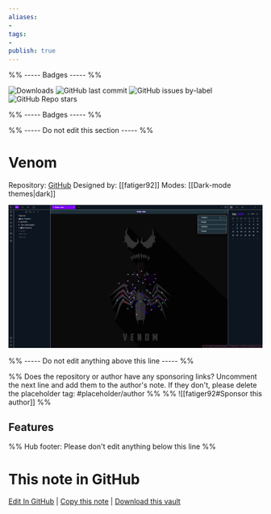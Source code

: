```yaml
---
aliases:
- 
tags: 
- 
publish: true
---
```


%% ----- Badges ----- %%

![Downloads](https://img.shields.io/badge/downloads-418-573E7A?style=for-the-badge&logo=)
![GitHub last commit](https://img.shields.io/github/last-commit/fatiger92/obsidian_venom_theme?color=573E7A&label=last%20update&logo=github&style=for-the-badge)
![GitHub issues by-label](https://img.shields.io/github/issues/fatiger92/obsidian_venom_theme/help%20wanted?color=573E7A&logo=github&style=for-the-badge) 
![GitHub Repo stars](https://img.shields.io/github/stars/fatiger92/obsidian_venom_theme?color=573E7A&logo=github&style=for-the-badge)

%% ----- Badges ----- %%

%% ----- Do not edit this section ----- %%

# Venom

Repository: [GitHub](https://github.com/fatiger92/obsidian_venom_theme)
Designed by: [[fatiger92]]
Modes: [[Dark-mode themes|dark]]



![screenshot](https://github.com/fatiger92/obsidian_venom_theme/raw/HEAD/screenshot.png)

%% ----- Do not edit anything above this line ----- %% 

%% Does the repository or author have any sponsoring links? Uncomment the next line and add them to the author's note. If they don't, please delete the placeholder tag: #placeholder/author %%
%% ![[fatiger92#Sponsor this author]] %%


## Features



%% Hub footer: Please don't edit anything below this line %%

# This note in GitHub

<span class="git-footer">[Edit In GitHub](https://github.dev/obsidian-community/obsidian-hub/blob/main/02%20-%20Community%20Expansions/02.05%20All%20Community%20Expansions/Themes/Venom.md "git-hub-edit-note") | [Copy this note](https://raw.githubusercontent.com/obsidian-community/obsidian-hub/main/02%20-%20Community%20Expansions/02.05%20All%20Community%20Expansions/Themes/Venom.md "git-hub-copy-note") | [Download this vault](https://github.com/obsidian-community/obsidian-hub/archive/refs/heads/main.zip "git-hub-download-vault") </span>
